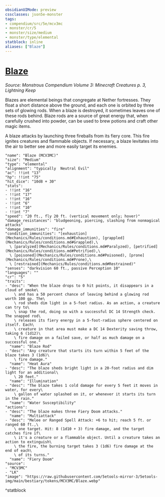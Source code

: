 ```yaml
---
obsidianUIMode: preview
cssclasses: json5e-monster
tags:
- compendium/src/5e/mcv3mc
- monster/cr/5
- monster/size/medium
- monster/type/elemental
statblock: inline
aliases: ["Blaze"]
---
```

# [Blaze](Mechanics\bestiary\elemental/blaze-mcv3mc.md)
*Source: Monstrous Compendium Volume 3: Minecraft Creatures p. 3, Lightning Keep*  

Blazes are elemental beings that congregate at Nether fortresses. They float a short distance above the ground, and each one is orbited by three sets of glowing rods. When a blaze is destroyed, it sometimes leaves one of these rods behind. Blaze rods are a source of great energy that, when carefully crushed into powder, can be used to brew potions and craft other magic items.

A blaze attacks by launching three fireballs from its fiery core. This fire ignites creatures and flammable objects. If necessary, a blaze levitates into the air to better see and more easily target its enemies.

```statblock
"name": "Blaze (MCV3MC)"
"size": "Medium"
"type": "elemental"
"alignment": "typically  Neutral Evil"
"ac": !!int "13"
"hp": !!int "75"
"hit_dice": "10d8 + 30"
"stats":
- !!int "16"
- !!int "17"
- !!int "16"
- !!int "6"
- !!int "10"
- !!int "7"
"speed": "20 ft., fly 20 ft. (vertical movement only; hover)"
"damage_resistances": "bludgeoning, piercing, slashing from nonmagical attacks"
"damage_immunities": "fire"
"condition_immunities": "[exhaustion](Mechanics/Rules/conditions.md#Exhaustion), [grappled](Mechanics/Rules/conditions.md#Grappled),\
  \ [paralyzed](Mechanics/Rules/conditions.md#Paralyzed), [petrified](Mechanics/Rules/conditions.md#Petrified),\
  \ [poisoned](Mechanics/Rules/conditions.md#Poisoned), [prone](Mechanics/Rules/conditions.md#Prone),\
  \ [restrained](Mechanics/Rules/conditions.md#Restrained)"
"senses": "darkvision 60 ft., passive Perception 10"
"languages": ""
"cr": "5"
"traits":
- "desc": "When the blaze drops to 0 hit points, it disappears in a cloud of smoke\
    \ and has a 50 percent chance of leaving behind a glowing rod worth 100 gp. The\
    \ rod sheds dim light in a 5-foot radius. As an action, a creature can try to\
    \ snap the rod, doing so with a successful DC 14 Strength check. The snapped rod\
    \ releases its fiery energy in a 5-foot-radius sphere centered on itself. Each\
    \ creature in that area must make a DC 14 Dexterity saving throw, taking 6 (1d12)\
    \ fire damage on a failed save, or half as much damage on a successful one."
  "name": "Blaze Rod"
- "desc": "Any creature that starts its turn within 5 feet of the blaze takes 3 (1d6)\
    \ fire damage."
  "name": "Heat Aura"
- "desc": "The blaze sheds bright light in a 20-foot radius and dim light for an additional\
    \ 20 feet."
  "name": "Illumination"
- "desc": "The blaze takes 1 cold damage for every 5 feet it moves in water, for every\
    \ gallon of water splashed on it, or whenever it starts its turn in the rain."
  "name": "Water Susceptibility"
"actions":
- "desc": "The blaze makes three Fiery Doom attacks."
  "name": "Multiattack"
- "desc": "Melee or Ranged Spell Attack: +6 to hit; reach 5 ft. or ranged 60 ft.,\
    \ one target. Hit: 8 (1d10 + 3) fire damage, and the target catches fire if\
    \ it's a creature or a flammable object. Until a creature takes an action to extinguish\
    \ the fire, the burning target takes 3 (1d6) fire damage at the end of each\
    \ of its turns."
  "name": "Fiery Doom"
"source":
- "MCV3MC"
- "LK"
"image": "https://raw.githubusercontent.com/5etools-mirror-3/5etools-img/main/bestiary/tokens/MCV3MC/Blaze.webp"
```
^statblock